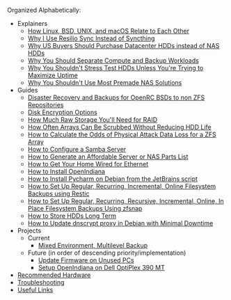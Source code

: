 Organized Alphabetically:
* Explainers
  * [How Linux, BSD, UNIX, and macOS Relate to Each Other](https://github.com/jdrch/Hardware/wiki/How-Linux,-BSD,-UNIX,-and-macOS-relate-to-each-other)
  * [Why I Use Resilio Sync Instead of Syncthing](https://github.com/jdrch/Hardware/wiki/Why-I-Use-Resilio-Sync-Instead-of-Syncthing)
  * [Why US Buyers Should Purchase Datacenter HDDs instead of NAS HDDs](https://github.com/jdrch/Hardware/wiki/Why-US-Buyers-Should-Purchase-Datacenter-HDDs-instead-of-NAS-HDDs)
  * [Why You Should Separate Compute and Backup Workloads](https://github.com/jdrch/Hardware/wiki/Why-You-Should-Separate-Compute-and-Backup-Workloads)
  * [Why You Shouldn't Stress Test HDDs Unless You're Trying to Maximize Uptime](https://github.com/jdrch/Hardware/wiki/Why-You-Shouldn't-Stress-Test-HDDs-Unless-You're-Trying-to-Maximize-Uptime)
  * [Why You Shouldn't Use Most Premade NAS Solutions](https://github.com/jdrch/Hardware/wiki/Why-You-Shouldn't-Use-Most-Premade-NAS-Solutions)
* Guides
  * [Disaster Recovery and Backups for OpenRC BSDs to non ZFS Repositories](https://github.com/jdrch/Hardware/wiki/Disaster-Recovery-and-Backups-for-OpenRC-BSDs-to-non-ZFS-Repositories)
  * [Disk Encryption Options](https://github.com/jdrch/Hardware/wiki/Disk-Encryption-Options)
  * [How Much Raw Storage You'll Need for RAID](https://github.com/jdrch/Hardware/wiki/How-Much-Raw-Storage-You'll-Need-for-RAID)
  * [How Often Arrays Can Be Scrubbed Without Reducing HDD Life](https://github.com/jdrch/Hardware/wiki/How-Often-Arrays-Can-Be-Scrubbed-Without-Reducing-HDD-Life)
  * [How to Calculate the Odds of Physical Attack Data Loss for a ZFS Array](https://github.com/jdrch/Hardware/wiki/How-to-Calculate-the-Odds-of-Physical-Attack-Data-Loss-for-a-ZFS-Array)
  * [How to Configure a Samba Server](https://github.com/jdrch/Hardware/wiki/How-To-Configure-a-Samba-Server)
  * [How to Generate an Affordable Server or NAS Parts List](https://github.com/jdrch/Hardware/wiki/How-to-Generate-an-Affordable-Server-or-NAS-Parts-List)
  * [How to Get Your Home Wired for Ethernet](https://github.com/jdrch/Hardware/wiki/How-to-Get-Your-Home-Wired-For-Ethernet)
  * [How to Install OpenIndiana](https://github.com/jdrch/Hardware/wiki/How-to-Install-OpenIndiana)
  * [How to Install Pycharm on Debian from the JetBrains script](https://github.com/jdrch/Hardware/wiki/How-to-Install-Pycharm-on-Debian-from-the-JetBrains-script)
  * [How to Set Up Regular, Recurring, Incremental, Online Filesystem Backups using Restic](https://github.com/jdrch/Hardware/wiki/How-to-Set-Up-Regular,-Recurring,-Incremental,-Online-Filesystem-Backups-using-Restic)
  * [How to Set Up Regular, Recurring, Recursive, Incremental, Online, In Place Filesystem Backups Using zfsnap](https://github.com/jdrch/Hardware/wiki/How-to-Set-Up-Regular,-Recurring,-Recursive,-Incremental,-Online,-In-Place-Filesystem-Backups-Using-zfsnap)
  * [How to Store HDDs Long Term](https://github.com/jdrch/Hardware/wiki/How-to-Store-HDDs-Long-Term)
  * [How to Update dnscrypt proxy in Debian with Minimal Downtime](https://github.com/jdrch/Hardware/wiki/How-to-Update-dnscrypt-proxy-in-Debian-with-Minimal-Downtime)
* Projects
  * Current
    * [Mixed Environment, Multilevel Backup](https://github.com/jdrch/Hardware/wiki/Mixed-Environment-Multilevel-Backup)
  * Future (in order of descending priority/implementation)
    * [Update Firmware on Unused PCs](https://github.com/jdrch/Hardware/wiki/Update-Firmware-on-Unused-PCs)
    * [Setup OpenIndiana on Dell OptiPlex 390 MT](https://github.com/jdrch/Hardware/wiki/Setup-OpenIndiana-on-Dell-OptiPlex-390-MT)
* [Recommended Hardware](https://github.com/jdrch/Hardware/wiki/Recommended-Hardware)
* [Troubleshooting](https://github.com/jdrch/Hardware/wiki/Troubleshooting)
* [Useful Links](https://github.com/jdrch/Hardware/wiki/Useful-Links)